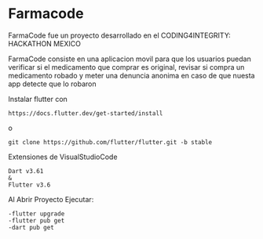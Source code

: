 # Farmacode
FarmaCode fue un proyecto desarrollado en el CODING4INTEGRITY: HACKATHON MEXICO

FarmaCode consiste en una aplicacion movil para que los usuarios puedan verificar si el medicamento que comprar es original, revisar si compra un medicamento robado y meter una denuncia anonima en caso de que nuesta app detecte que lo robaron

Instalar flutter con

    https://docs.flutter.dev/get-started/install

o

    git clone https://github.com/flutter/flutter.git -b stable

Extensiones de VisualStudioCode
  
    Dart v3.61
    &
    Flutter v3.6

Al Abrir Proyecto Ejecutar:

    -flutter upgrade
    -flutter pub get
    -dart pub get

 
